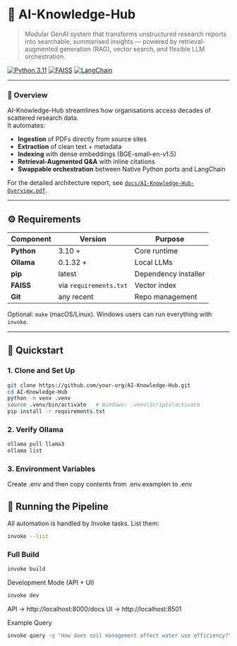 # 🧠 AI-Knowledge-Hub

> Modular GenAI system that transforms unstructured research reports into searchable, summarised insights — powered by retrieval-augmented generation (RAG), vector search, and flexible LLM orchestration.

[![Python 3.11](https://img.shields.io/badge/python-3.11-blue.svg)]()
[![FAISS](https://img.shields.io/badge/vectorstore-FAISS-green.svg)]()
[![LangChain](https://img.shields.io/badge/orchestrator-LangChain%20|%20Native-orange.svg)]()

---

### 📄 Overview

AI-Knowledge-Hub streamlines how organisations access decades of scattered research data.  
It automates:

- **Ingestion** of PDFs directly from source sites  
- **Extraction** of clean text + metadata  
- **Indexing** with dense embeddings (BGE-small-en-v1.5)  
- **Retrieval-Augmented Q&A** with inline citations  
- **Swappable orchestration** between Native Python ports and LangChain

For the detailed architecture report, see [`docs/AI-Knowledge-Hub-Overview.pdf`](./docs/AI-Knowledge-Hub-Overview.pdf).

---

## ⚙️ Requirements

| Component | Version | Purpose |
|------------|----------|----------|
| **Python** | 3.10 + | Core runtime |
| **Ollama** | 0.1.32 + | Local LLMs  |
| **pip** | latest | Dependency installer |
| **FAISS** | via `requirements.txt` | Vector index |
| **Git** | any recent | Repo management |

Optional: `make` (macOS/Linux). Windows users can run everything with `invoke`.

---

## 🚀 Quickstart

### 1. Clone and Set Up

```bash
git clone https://github.com/your-org/AI-Knowledge-Hub.git
cd AI-Knowledge-Hub
python -m venv .venv
source .venv/bin/activate   # Windows: .venv\Scripts\activate
pip install -r requirements.txt
```

### 2. Verify Ollama

```bash
ollama pull llama3
ollama list
```

### 3. Environment Variables

Create .env and then copy contents from .env.examplen to .env

## 🧩 Running the Pipeline

All automation is handled by Invoke tasks.
List them:

```bash
invoke --list
```

### Full Build

```bash
invoke build
```

Development Mode (API + UI)

```bash
invoke dev
```

API → http://localhost:8000/docs
UI → http://localhost:8501

Example Query

```bash
invoke query -q "How does soil management affect water use efficiency?"
```
